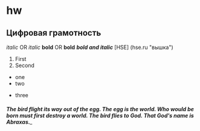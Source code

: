 # hw
## Цифровая грамотность
*italic* OR _italic_
**bold** OR __bold__
***bold and italic***
[HSE] (hse.ru "вышка")
1. First
2. Second
* one
* two
- three
###### __The bird flight its way out of the egg. The egg is the world. Who would be born must first destroy a world. The bird flies to God. That God's name is ***Abraxas***.___
